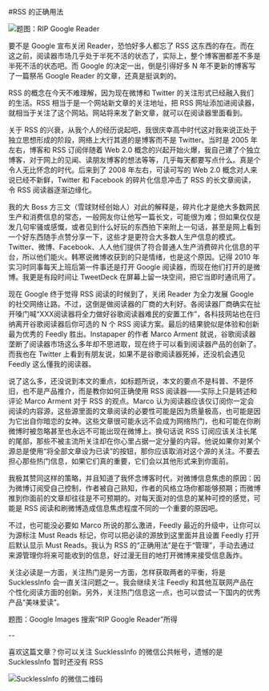 #RSS 的正确用法

<!-- description: 追踪必读信息。-->
<!-- date: 2013-03-31 -->

![题图：RIP Google Reader](http://ww4.sinaimg.cn/large/bfadf3bejw1e3azxjd1gxj.jpg)

要不是 Google 宣布关闭 Reader，恐怕好多人都忘了 RSS 这东西的存在。而在这之前，阅读器市场几乎处于半死不活的状态了，实际上，整个博客圈都差不多是半死不活的状态吧。而 Google 的决定一出，倒是引得好多 N 年不更新的博客写了一篇祭吊 Google Reader 的文章，还真是挺讽刺的。

RSS 的概念在今天不难理解，因为现在微博和 Twitter 的关注形式已经融入我们的生活。RSS 相当于是一个网站新文章的关注地址，把 RSS 网址添加进阅读器，就相当于关注了这个网站。网站将来发了新文章，就可以在阅读器里面看到。

关于 RSS 的兴衰，从我个人的经历说起吧，我很庆幸高中时代这对我来说正处于独立思想形成的阶段，网络上大行其道的是博客而不是 Twitter。当时是 2005 年左右，博客和 RSS 订阅伴随着 Web 2.0 概念的兴起开始火爆，我自己建了个独立博客，对于网上的见闻、读朋友博客的想法等等，几乎每天都要写点什么。真是个令人无比怀念的时代。后来到了 2008 年左右，可读可写的 Web 2.0 概念对人来说已经不新鲜，Twitter 和 Facebook 的碎片化信息冲击了 RSS 的长文章阅读，令 RSS 阅读器逐渐边缘化。

我的大 Boss 方三文（雪球财经创始人）对此的解释是，碎片化才是绝大多数网民生产和消费信息的常态，一般网友你让他写一篇长文，可能很为难；但如果仅仅是发几句牢骚或感慨，或者见到什么好玩的东西拍下来附上一句话，甚至是网上看到一个好东西随手点赞分享一下，这些才是更符合大多数人生产信息的模式。Twitter、微博、Facebook、人人他们提供了符合普通人生产消费碎片化信息的平台，所以他们能火。韩寒说微博收获到的只是情绪，也是这个原因。记得 2010 年实习时同事每天上班后第一件事还是打开 Google 阅读器，而现在他们打开的是微博。我更是有段时间让 TweetDeck 在屏幕上留一块空间，把它当即时通讯用了。

现在 Google 终于觉得 RSS 阅读的时候到了，关闭 Reader 为全力发展 Google 的社交网络让路。不过，这倒是做阅读器的厂商的大利好。各阅读器厂商确实在扯开嗓门喊“XXX阅读器将全力做好谷歌阅读器难民的安置工作”，各科技网站也在归纳离开谷歌阅读器后你可选的 N 个 RSS 阅读方案。最后的结果貌似是体验和创新最为优秀的 Feedly 胜出。Instapaper 的作者 Marco Arment 就说，谷歌阅读器垄断了阅读器市场这么多年却不思进取，现在终于可以看到阅读器产品的创新了。而我也在 Twitter 上看到有朋友说，如果不是谷歌阅读器死掉，还没机会遇见 Feedly 这么懂我的阅读器。

说了这么多，还没说到本文的重点，如标题所说，本文的要点不是科普、不是怀旧，也不是产品推介，而是教你如何正确使用 RSS 阅读器——实际上只是转述和评论 Marco Arment 对于 RSS 的观点。Marco 认为阅读器应该仅订阅你一定会阅读的内容源，这些源里面的文章阅读的必要性可能是因为质量极高，也可能是因为它出自你暗恋的女神。这些文章很可能永远不会成为网络热门，也和可能在你刷微博时被忽略甚至也永远不可能出现在微博上。换句话说 RSS 订阅应该关注长尾的尾部，那些不被主流所关注却在你心里占据一定分量的内容。他说如果你对某个源总是使用“将全部文章设为已读”的按钮，那你应该取消对这个源的关注。不要去担心那些热门信息，如果它们真的重要，它们会以其他形式来到你面前。

我极其赞同这样的策略，并且知道了我怀念博客时代，对微博信息焦虑的原因：因为微博订阅受自己控制，作者被自己熟知，作者的风格立场你都能够预期；而微博推到你面前的文章却往往是不可预期的。对每天面对的信息的某种可控的感觉，可能是 RSS 阅读和刷微博造成信息焦虑程度不同的一个重要的原因吧。

不过，也可能没必要如 Marco 所说的那么激进，Feedly 最近的升级中，让你可以为源标注 Must Reads 标记，你可以把必读的源放到这里面并且设置 Feedly 打开后默认显示 Must Reads。我认为 RSS 的“正确用法”是在于“管理”，手动去通过来源管理你将来可能收到的信息，好过漫无目的地打开微博来接受信息轰炸。

关注必读是一方面，关注热门是另一方面，怎样获取两者的平衡，将是 SucklessInfo 会一直关注问题之一。我会继续关注 Feedly 和其他互联网产品在个性化阅读方面的创新。另外，关注热门信息这一点，也可以尝试一下国内的优秀产品“美味爱读”。

题图：Google Images 搜索“RIP Google Reader”所得

--

喜欢这篇文章？你可以关注 SucklessInfo 的微信公共帐号，遗憾的是 SucklessInfo 暂时还没有 RSS

![SucklessInfo 的微信二维码](http://ww1.sinaimg.cn/large/a74ecc4cjw1e2p21ahpfnj.jpg)
